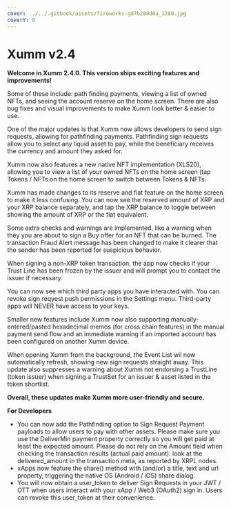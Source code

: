 ```yaml
---
cover: ../../.gitbook/assets/fireworks-gd7b280d6a_1280.jpg
coverY: 0
---
```


# Xumm v2.4

**Welcome in Xumm 2.4.0. This version ships exciting features and improvements!**

Some of these include: path finding payments, viewing a list of owned NFTs, and seeing the account reserve on the home screen. There are also bug fixes and visual improvements to make Xumm look better & easier to use.

One of the major updates is that Xumm now allows developers to send sign requests, allowing for pathfinding payments. Pathfinding sign requests allow you to select any liquid asset to pay, while the beneficiary receives the currency and amount they asked for.

Xumm now also features a new native NFT implementation (XLS20), allowing you to view a list of your owned NFTs on the home screen (tap Tokens / NFTs on the home screen to switch between Tokens & NFTs.

Xumm has made changes to its reserve and fiat feature on the home screen to make it less confusing. You can now see the reserved amount of XRP and your XRP balance separately, and tap the XRP balance to toggle between showing the amount of XRP or the fiat equivalent.

Some extra checks and warnings are implemented, like a warning when they you are about to sign a Buy offer for an NFT that can be burned. The transaction Fraud Alert message has been changed to make it clearer that the sender has been reported for suspicious behavior.

When signing a non-XRP token transaction, the app now checks if your Trust Line has been frozen by the issuer and will prompt you to contact the issuer if necessary.

You can now see which third party apps you have interacted with. You can revoke sign reqyest push permissions in the Settings menu. Third-party apps will NEVER have access to your keys.

Smaller new features include Xumm now also supporting manually-entered/pasted hexadecimal memos (for cross chain features) in the manual payment send flow and an immediate warning if an imported account has been configured on another Xumm device.

When opening Xumm from the background, the Event List wil now automatically refresh, showing new sign requests straight away. This update also suppresses a warning about Xumm not endorsing a TrustLine (token issuer) when signing a TrustSet for an issuer & asset listed in the token shortlist.

**Overall, these updates make Xumm more user-friendly and secure.**



**For Developers**

* You can now add the Pathfinding option to Sign Request Payment payloads to allow users to pay with other assets. Please make sure you use the DeliverMin payment property correctly so you will get paid at least the expected amount. Please do not rely on the Amount field when checking the transaction results (actual paid amount): look at the delivered\_amount in the transaction meta, as reported by XRPL nodes.
* xApps now feature the share() method with (and/or) a title, text and url property, triggering the native OS (Android / iOS) share dialog.
* You will now obtain a user\_token to deliver Sign Requests in your JWT / OTT when users interact with your xApp / Web3 (OAuth2) sign in. Users can revoke this user\_token at their convenience.
